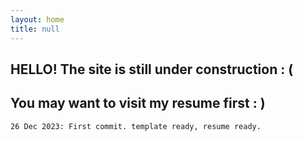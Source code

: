 ```yaml
---
layout: home
title: null
---
```


## HELLO! The site is still under construction :  ( 
## You may want to visit my resume first :  )

<!-- ### Post List:
<ul>
  {% for post in site.posts %}
    <li>
      <a href="{{ post.url }}">{{ post.title }}</a>
    </li>
  {% endfor %}
</ul> -->



`26 Dec 2023: First commit. template ready, resume ready.`



